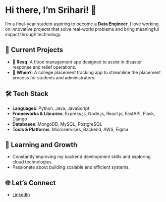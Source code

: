 # Hi there, I’m Srihari! 👋

I’m a final-year student aspiring to become a **Data Engineer**. I love working on innovative projects that solve real-world problems and bring meaningful impact through technology.

## 🚀 Current Projects
- 🌊 **Resq**: A flood management app designed to assist in disaster response and relief operations.  
- 📅 **When?**: A college placement tracking app to streamline the placement process for students and administrators.

## 🛠️ Tech Stack
- **Languages**: Python, Java, JavaScript  
- **Frameworks & Libraries**: Express.js, Node.js, React.js, FastAPI, Flask, Django  
- **Databases**: MongoDB, MySQL, PostgreSQL  
- **Tools & Platforms**: Microservices, Backend, AWS, Figma  

## 🌱 Learning and Growth
- Constantly improving my backend development skills and exploring cloud technologies.  
- Passionate about building scalable and efficient systems.

## 🌐 Let’s Connect
- [LinkedIn](https://www.linkedin.com/in/srihari-venkateswaran-32b89b1b5/)
